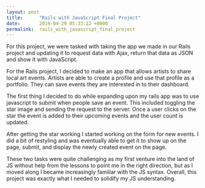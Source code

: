 ```yaml
---
layout: post
title:      "Rails with JavaScript Final Project"
date:       2019-04-29 05:33:12 +0000
permalink:  rails_with_javascript_final_project
---
```



For this project, we were tasked with taking the app we made in our Rails project and updating it to request data with Ajax, return that data as JSON and show it with JavaScript.

For the Rails project, I decided to make an app that allows artists to share local art events.  Artists are able to create a profile and use that profile as a portfolio.  They can save events they are interested in to their dashboard. 

The first thing I decided to do while expanding upon my rails app was to use javascript to submit when people save an event.  This included toggling the star image and sending the request to the server.  Once a user clicks on the star the event is added to their upcoming events and the user count is updated.

After getting the star working I started working on the form for new events.  I did a bit of restyling and was eventually able to get it to show up on the page, submit, and display the newly created event on the page. 

These two tasks were quite challenging as my first venture into the land of JS without help from the lessons to point me in the right direction, but as I moved along I became increasingly familiar with the JS syntax.  Overall, this project was exactly what I needed to solidify my JS understanding.
